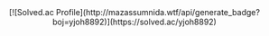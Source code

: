 <div align="center">
  [![Solved.ac Profile](http://mazassumnida.wtf/api/generate_badge?boj=yjoh8892)](https://solved.ac/yjoh8892)
<div>
